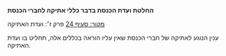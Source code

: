 **החלטת ועדת הכנסת בדבר כללי אתיקה לחברי הכנסת**

[מקור: סעיף 24](https://he.wikisource.org/wiki/כללי_אתיקה_לחברי_הכנסת#סעיף_24)
פרק ז׳: ועדת האתיקה

ענין הנוגע לאתיקה של חברי הכנסת שאין עליו הוראה בכללים אלה, תחליט בו ועדת האתיקה.